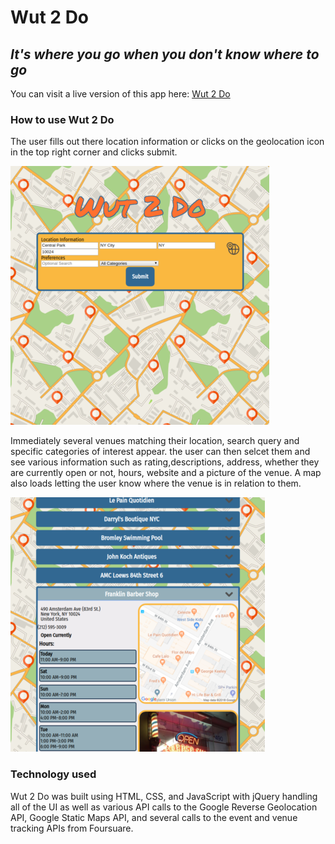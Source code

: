 # Wut 2 Do
## *It's where you go when you don't know where to go*

You can visit a live version of this app here: [Wut 2 Do](https://escottalexander.github.io/wut2do/)

### How to use Wut 2 Do

The user fills out there location information or clicks on the geolocation icon in the top right corner and clicks submit.

![Wut 2 Do location gathering](images/form.png)

Immediately several venues matching their location, search query and specific categories of interest appear. the user can then selcet them and see various information such as rating,descriptions, address, whether they are currently open or not, hours, website and a picture of the venue. A map also loads letting the user know where the venue is in relation to them.

![Wut 2 Do venue information displayed](images/venues.png)

### Technology used

Wut 2 Do was built using HTML, CSS, and JavaScript with jQuery handling all of the UI as well as various API calls to the Google Reverse Geolocation API, Google Static Maps API, and several calls to the event and venue tracking APIs from Foursuare.
